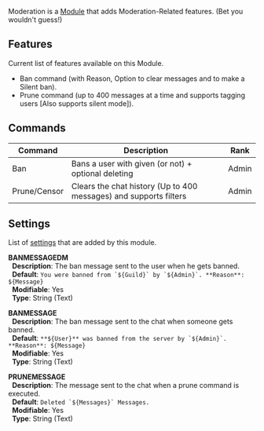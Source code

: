 Moderation is a [Module](https://github.com/Fabricio20/LewdWiki/wiki/Modules) that adds Moderation-Related features. (Bet you wouldn't guess!)

## Features
Current list of features available on this Module.
* Ban command (with Reason, Option to clear messages and to make a Silent ban).
* Prune command (up to 400 messages at a time and supports tagging users [Also supports silent mode]).

## Commands
| Command      | Description                                                       | Rank  |
|--------------|-------------------------------------------------------------------|-------|
| Ban          | Bans a user with given (or not) + optional deleting               | Admin |
| Prune/Censor | Clears the chat history (Up to 400 messages) and supports filters | Admin |

## Settings
List of [settings](https://github.com/Fabricio20/LewdWiki/wiki/Modules#settings) that are added by this module.

**BANMESSAGEDM**<br>
&nbsp; **Description**: The ban message sent to the user when he gets banned.<br>
&nbsp; **Default**: ``You were banned from `${Guild}` by `${Admin}`. **Reason**: ${Message}``<br>
&nbsp; **Modifiable**: Yes<br>
&nbsp; **Type**: String (Text)

**BANMESSAGE**<br>
&nbsp; **Description**: The ban message sent to the chat when someone gets banned.<br>
&nbsp; **Default**: ``**${User}** was banned from the server by `${Admin}`. **Reason**: ${Message}``<br>
&nbsp; **Modifiable**: Yes<br>
&nbsp; **Type**: String (Text)

**PRUNEMESSAGE**<br>
&nbsp; **Description**: The message sent to the chat when a prune command is executed.<br>
&nbsp; **Default**: ``Deleted `${Messages}` Messages.``<br>
&nbsp; **Modifiable**: Yes<br>
&nbsp; **Type**: String (Text)